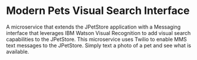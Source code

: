# Modern Pets Visual Search Interface

A microservice that extends the JPetStore application with a Messaging interface that leverages IBM Watson Visual Recognition to add visual search capabilities to the JPetStore. This microservice uses Twilio to enable MMS text messages to the JPetStore. Simply text a photo of a pet and see what is available.
